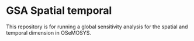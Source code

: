 # GSA Spatial temporal

This repository is for running a global sensitivity analysis for the spatial and temporal dimension in OSeMOSYS.
